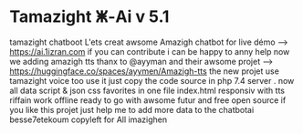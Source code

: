 # Tamazight ⵥ-Ai v 5.1
tamazight chatboot
L'ets creat awsome Amazigh chatbot
for live démo --> https://ai.1izran.com
if you can contribute i can be happy to anny help
now we adding amazigh tts thanx to @ayyman and their awsome projet --> https://huggingface.co/spaces/ayymen/Amazigh-tts
the new projet use tamazight voice  too use it just copy the code source in php 7.4  server .
now all data script & json css favorites in one file index.html responsiv with tts riffain work offline ready to go
with awsome futur and free open source if you like this projet just help me to add more data to the chatbotai
besse7etekoum
copyleft for All imazighen

